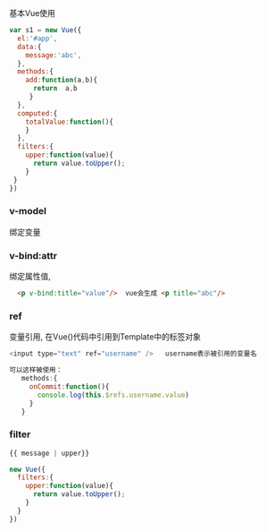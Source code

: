 
基本Vue使用 

```javascript
var s1 = new Vue({
  el:'#app',
  data:{
    message:'abc',
  },
  methods:{
    add:function(a,b){
      return  a,b
     }
  },
  computed:{
    totalValue:function(){
    }
  },
  filters:{
    upper:function(value){
      return value.toUpper();
    }
 }
})
```


### v-model
绑定变量

### v-bind:attr
绑定属性值,
```html
  <p v-bind:title="value"/>  vue会生成 <p title="abc"/> 
```
### ref  
变量引用, 在Vue()代码中引用到Template中的标签对象 

```javascript
<input type="text" ref="username" />   username表示被引用的变量名

可以这样被使用： 
   methods:{
     onCommit:function(){
       console.log(this.$refs.username.value)   
     }
   }  
```

### filter 
```javascript
{{ message | upper}}

new Vue({
  filters:{
    upper:function(value){
      return value.toUpper();
    }
  }
})
``` 
 


